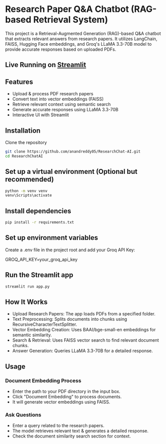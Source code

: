 # Research Paper Q&A Chatbot (RAG-based Retrieval System)

This project is a Retrieval-Augmented Generation (RAG)-based Q&A chatbot that extracts relevant answers from research papers. It utilizes LangChain, FAISS, Hugging Face embeddings, and Groq's LLaMA 3.3-70B model to provide accurate responses based on uploaded PDFs.

## Live Running on [Streamlit](https://researchchat-ai.streamlit.app/)  


## Features

- Upload & process PDF research papers
- Convert text into vector embeddings (FAISS)
- Retrieve relevant context using semantic search
- Generate accurate responses using LLaMA 3.3-70B
- Interactive UI with Streamlit

## Installation

Clone the repository

```bash
git clone https://github.com/anandreddy05/ResearchChat-AI.git
cd ResearchChatAI
```

## Set up a virtual environment (Optional but recommended)

```bash
python -m venv venv
venv\Scripts\activate
```

## Install dependencies

```bash
pip install -r requirements.txt
```

## Set up environment variables

Create a .env file in the project root and add your Groq API Key:

GROQ_API_KEY=your_groq_api_key

## Run the Streamlit app

```bash
streamlit run app.py
```

## How It Works

- Upload Research Papers: The app loads PDFs from a specified folder.
- Text Preprocessing: Splits documents into chunks using RecursiveCharacterTextSplitter.
- Vector Embedding Creation: Uses BAAI/bge-small-en embeddings for semantic similarity.
- Search & Retrieval: Uses FAISS vector search to find relevant document chunks.
- Answer Generation: Queries LLaMA 3.3-70B for a detailed response.

## Usage

### Document Embedding Process

- Enter the path to your PDF directory in the input box.
- Click "Document Embedding" to process documents.
- It will generate vector embeddings using FAISS.

### Ask Questions

- Enter a query related to the research papers.
- The model retrieves relevant text & generates a detailed response.
- Check the document similarity search section for context.
